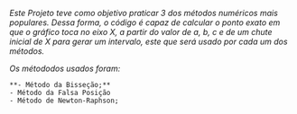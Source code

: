 *Este Projeto teve como objetivo praticar 3 dos métodos numéricos mais populares. Dessa forma, o código é capaz de calcular o ponto exato em que o gráfico toca no eixo X, a partir do valor de a, b, c e de um chute inicial de X para gerar um intervalo, este que será usado por cada um dos métodos.*

 *Os métododos usados foram:*
 
    **- Método da Bisseção;**
    - Método da Falsa Posição
    - Método de Newton-Raphson;
